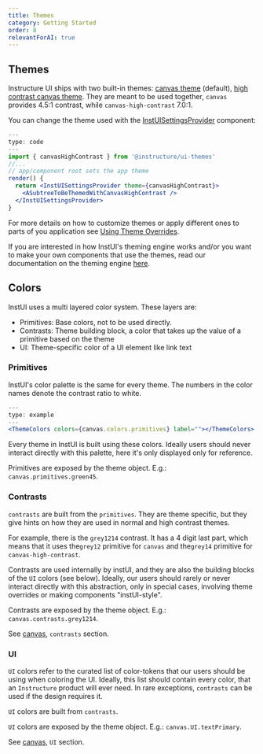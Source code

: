 ```yaml
---
title: Themes
category: Getting Started
order: 8
relevantForAI: true
---
```


## Themes

Instructure UI ships with two built-in themes: [canvas theme](#canvas) (default), [high contrast canvas theme](#canvas-high-contrast).
They are meant to be used together, `canvas` provides 4.5:1 contrast, while `canvas-high-contrast` 7.0:1.

You can change the theme used with the [InstUISettingsProvider](#InstUISettingsProvider) component:

```jsx
---
type: code
---
import { canvasHighContrast } from '@instructure/ui-themes'
//...
// app/component root sets the app theme
render() {
  return <InstUISettingsProvider theme={canvasHighContrast}>
    <ASubtreeToBeThemedWithCanvasHighContrast />
  </InstUISettingsProvider>
}
```

For more details on how to customize themes or apply different ones to parts of you application see [Using Theme Overrides](/#using-theme-overrides).

If you are interested in how InstUI's theming engine works and/or you want to make your own components that use the themes,
read our documentation on the theming engine [here](#theming-basics).

## Colors

InstUI uses a multi layered color system. These layers are:

- Primitives: Base colors, not to be used directly.
- Contrasts: Theme building block, a color that takes up the value of a primitive based on the theme
- UI: Theme-specific color of a UI element like link text

### Primitives

InstUI's color palette is the same for every theme. The numbers in the color names denote the contrast ratio to white.

```jsx
---
type: example
---
<ThemeColors colors={canvas.colors.primitives} label=""></ThemeColors>
```

Every theme in InstUI is built using these colors. Ideally users should never interact directly with this palette, here it's only displayed only for reference.

Primitives are exposed by the theme object. E.g.: `canvas.primitives.green45`.

### Contrasts

`contrasts` are built from the `primitives`. They are theme specific, but they give hints on how they are used in normal and high contrast themes.

For example, there is the `grey1214` contrast. It has a 4 digit last part, which means that it uses the`grey12`
primitive for `canvas` and the`grey14` primitive for `canvas-high-contrast`.

Contrasts are used internally by instUI, and they are also the building blocks of the `UI` colors (see below).
Ideally, our users should rarely or never interact directly with this abstraction, only in special cases, involving theme overrides or making components "instUI-style".

Contrasts are exposed by the theme object. E.g.: `canvas.contrasts.grey1214`.

See [canvas](/#canvas), `contrasts` section.

### UI

`UI` colors refer to the curated list of color-tokens that our users should be using when coloring the UI. Ideally, this list should contain every color, that an `Instructure` product will ever need. In rare exceptions, `contrasts` can be used if the design requires it.

`UI` colors are built from `contrasts`.

`UI` colors are exposed by the theme object. E.g.: `canvas.UI.textPrimary`.

See [canvas](/#canvas), `UI` section.
